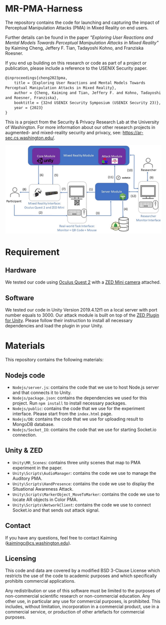 # MR-PMA-Harness


The repository contains the code for launching and capturing the impact of Perceptual Manipulation Attacks (PMA) in Mixed Reality on end users. 

Further details can be found in the paper *"Exploring User Reactions and Mental Models Towards Perceptual Manipulation Attacks in Mixed Reality"* by Kaiming Cheng, Jeffery F. Tian, Tadayoshi Kohno, and Franziska Roesner.

If you end up building on this research or code as part of a project or publication, please include a reference to the USENIX Security paper.
```
@inproceedings{cheng2023pma,
    title = {Exploring User Reactions and Mental Models Towards Perceptual Manipulation Attacks in Mixed Reality},
    author = {Cheng, Kaiming and Tian, Jeffery F. and Kohno, Tadayoshi and Roesner, Franziska},
    booktitle = {32nd USENIX Security Symposium (USENIX Security 23)},
    year = {2023}
}
```



This is a project from the Security & Privacy Research Lab at the University of Washington. For more information about our other research projects in augmented- and mixed-reality security and privacy, see: https://ar-sec.cs.washington.edu/.


![Harness Diagram](Image/Figure_Harness.jpg)

# Requirement 

## Hardware
We tested our code using [Oculus Quest 2](https://www.meta.com/quest/products/quest-2/) with a [ZED Mini camera](https://www.stereolabs.com/zed-mini/) attached. 

## Software

We tested our code in Unity Version 2019.4.12f1 on a local server with port number equals to 3000.
Our attack module is built on top of the [ZED Plugin for Unity](https://github.com/stereolabs/zed-unity). Please follow their instruction to install all necessary dependencies and load the plugin in your Unity.

# Materials

This repository contains the following materials:


## Nodejs code
- `Nodejs/server.js`: contains the code that we use to host Node.js server and that connects it to Unity.
- `Nodejs/package.json`: contains the dependencies we used for this project. Run `npm install` to install necessary packages.
- `Nodejs/public`: contains the code that we use for the experiment interface. Please start from the `index.html` page.
- `Nodejs/DB`: contains the code that we use for uploading result to MongoDB database. 
- `Nodejs/Socket_IO`: contains the code that we use for starting Socket.io connection.


## Unity & ZED
- `Unity\MR_Scenes`: contains three unity scenes that map to PMA experiment in the paper. 
- `Unity\Scripts\AudioManager`: contains the code we use to manage the Auditory PMA.
- `Unity\Scripts\HandPresence`: contains the code we use to display the Situational Awareness Attack.
- `Unity\Scripts\MarkerObject_MoveToMarker`: contains the code we use to locate AR objects in Color PMA. 
- `Unity\Scripts\NetworkClient`: contains the code we use to connect Socket.io and that sends out attack signal.

## Contact
If you have any questions, feel free to contact Kaiming (kaimingc@cs.washington.edu).

## Licensing
This code and data are covered by a modified BSD 3-Clause License which restricts the use of the code to academic purposes and which specifically prohibits commercial applications.

Any redistribution or use of this software must be limited to the purposes of non-commercial scientific research or non-commercial education. Any other use, in particular any use for commercial purposes, is prohibited. This includes, without limitation, incorporation in a commercial product, use in a commercial service, or production of other artefacts for commercial purposes.
